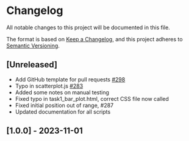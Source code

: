 # Changelog

All notable changes to this project will be documented in this file.

The format is based on [Keep a Changelog](https://keepachangelog.com/en/1.0.0/),
and this project adheres to [Semantic Versioning](https://semver.org/spec/v2.0.0.html).

## [Unreleased]

- Add GitHub template for pull requests [#298](https://github.com/uiuc-ischool-accessible-computing-lab/maidr/issues/298)
- Typo in scatterplot.js [#283](https://github.com/uiuc-ischool-accessible-computing-lab/maidr/issues/283)
- Added some notes on manual testing
- Fixed typo in task1_bar_plot.html, correct CSS file now called
- Fixed initial position out of range, #287
- Updated documentation for all scripts

## [1.0.0] - 2023-11-01
